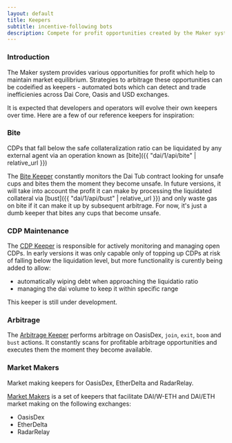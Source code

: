 ```yaml
---
layout: default
title: Keepers
subtitle: incentive-following bots
description: Compete for profit opportunities created by the Maker system
---
```


### Introduction

The Maker system provides various opportunities for profit which help to
maintain market equilibrium. Strategies to arbitrage these opportunities can be
codeified as keepers - automated bots which can detect and trade inefficienies
across Dai Core, Oasis and USD exchanges.

It is expected that developers and operators will evolve their own keepers over
time. Here are a few of our reference keepers for inspiration:

### Bite

CDPs that fall below the safe collateralization ratio can be liquidated by any
external agent via an operation known as [bite]({{ "dai/1/api/bite" |
relative_url }})

The [Bite Keeper](https://github.com/makerdao/bite-keeper) constantly monitors
the Dai Tub contract looking for unsafe cups and bites them the moment they
become unsafe. In future versions, it will take into account the profit it can
make by processing the liquidated collateral via [bust]({{ "dai/1/api/bust" |
relative_url }}) and only waste gas on bite if it can make it up by subsequent
arbitrage. For now, it's just a dumb keeper that bites any cups that become
unsafe.

### CDP Maintenance

The [CDP Keeper](https://github.com/makerdao/cdp-keeper) is responsible for
actively monitoring and managing open CDPs. In early versions it was only capable
only of topping up CDPs at risk of falling below the liquidation level, but
more functionality is curently being added to allow:

- automatically wiping debt when approaching the liquidatio ratio
- managing the dai volume to keep it within specific range

This keeper is still under development.

### Arbitrage

The [Arbitrage Keeper](https://github.com/makerdao/arbitrage-keeper) performs
arbitrage on OasisDex, `join`, `exit`, `boom` and `bust` actions. It constantly
scans for profitable arbitrage opportunities and executes them the moment they
become available.

### Market Makers

Market making keepers for OasisDex, EtherDelta and RadarRelay.

[Market Makers](https://github.com/makerdao/market-maker-keeper) is a set of
keepers that facilitate DAI/W-ETH and DAI/ETH market making on the following
exchanges:

* OasisDex
* EtherDelta
* RadarRelay
